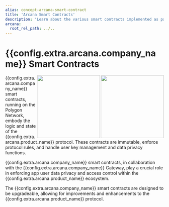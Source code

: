 ```yaml
---
alias: concept-arcana-smart-contract
title: 'Arcana Smart Contracts'
description: 'Learn about the various smart contracts implemented as part of the Arcana Network protocol.'
arcana:
  root_rel_path: ../..
---
```


# {{config.extra.arcana.company_name}} Smart Contracts

<img src="/img/diagrams/d_an_smartcontracts_light.png#only-light" width="200" align="right" margin="50" />
<img src="/img/diagrams/d_an_smartcontracts_dark.png#only-dark" width="200" align="right" margin="50" />

{{config.extra.arcana.company_name}} smart contracts, running on the Polygon Network, embody the logic and state of the {{config.extra.arcana.product_name}} protocol. These contracts are immutable, enforce protocol rules, and handle user key management and data privacy functions.

{{config.extra.arcana.company_name}} smart contracts, in collaboration with the {{config.extra.arcana.company_name}} Gateway, play a crucial role in enforcing app user data privacy and access control within the {{config.extra.arcana.product_name}} ecosystem.

The {{config.extra.arcana.company_name}} smart contracts are designed to be upgradeable, allowing for improvements and enhancements to the {{config.extra.arcana.product_name}} protocol.